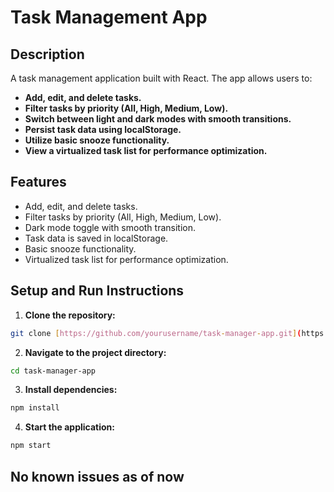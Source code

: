 # Task Management App

## Description

A task management application built with React. The app allows users to:

* **Add, edit, and delete tasks.**
* **Filter tasks by priority (All, High, Medium, Low).**
* **Switch between light and dark modes with smooth transitions.**
* **Persist task data using localStorage.**
* **Utilize basic snooze functionality.**
* **View a virtualized task list for performance optimization.**

## Features

* Add, edit, and delete tasks.
* Filter tasks by priority (All, High, Medium, Low).
* Dark mode toggle with smooth transition.
* Task data is saved in localStorage.
* Basic snooze functionality.
* Virtualized task list for performance optimization.

## Setup and Run Instructions

1. **Clone the repository:**

```bash
git clone [https://github.com/yourusername/task-manager-app.git](https://github.com/yourusername/task-manager-app.git)
```

2. **Navigate to the project directory:**

```bash
cd task-manager-app
```

3. **Install dependencies:**

```bash
npm install
```

4. **Start the application:**

```bash
npm start
```

## No known issues as of now
   

